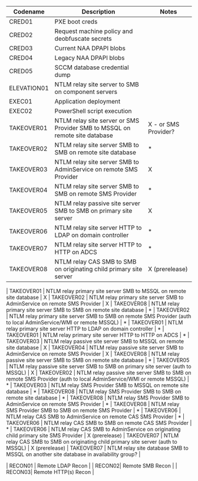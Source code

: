 | Codename | Description | Notes |
|---------|-------------|-------|
| CRED01 | PXE boot creds | 
| CRED02 | Request machine policy and deobfuscate secrets |
| CRED03 | Current NAA DPAPI blobs |
| CRED04 | Legacy NAA DPAPI blobs |
| CRED05 | SCCM database credential dump |
| ELEVATION01 | NTLM relay site server to SMB on component servers |
| EXEC01 | Application deployment |
| EXEC02 | PowerShell script execution |
| TAKEOVER01 | NTLM relay site server or SMS Provider SMB to MSSQL on remote site database | X - or SMS Provider?
| TAKEOVER02 | NTLM relay site server SMB to SMB on remote site database | *
| TAKEOVER03 | NTLM relay site server SMB to AdminService on remote SMS Provider | X
| TAKEOVER04 | NTLM relay site server SMB to SMB on remote SMS Provider | *
| TAKEOVER05 | NTLM relay passive site server SMB to SMB on primary site server | X
| TAKEOVER06 | NTLM relay site server HTTP to LDAP on domain controller | *
| TAKEOVER07 | NTLM relay site server HTTP to HTTP on ADCS | *
| TAKEOVER08 | NTLM relay CAS SMB to SMB on originating child primary site server | X (prerelease)


| TAKEOVER01 | NTLM relay primary site server SMB to MSSQL on remote site database | X
| TAKEOVER02 | NTLM relay primary site server SMB to AdminService on remote SMS Provider | X
| TAKEOVER08 | NTLM relay primary site server SMB to SMB on remote site database | *
| TAKEOVER02 | NTLM relay primary site server SMB to SMB on remote SMS Provider (auth to local AdminService/WMI or remote MSSQL) | *
| TAKEOVER01 | NTLM relay primary site server HTTP to LDAP on domain controller | *
| TAKEOVER01 | NTLM relay primary site server HTTP to HTTP on ADCS | *
| TAKEOVER03 | NTLM relay passive site server SMB to MSSQL on remote site database | X
| TAKEOVER04 | NTLM relay passive site server SMB to AdminService on remote SMS Provider | X
| TAKEOVER08 | NTLM relay passive site server SMB to SMB on remote site database | *
| TAKEOVER05 | NTLM relay passive site server SMB to SMB on primary site server (auth to MSSQL) | X
| TAKEOVER02 | NTLM relay passive site server SMB to SMB on remote SMS Provider (auth to local AdminService/WMI or remote MSSQL) | *
| TAKEOVER03 | NTLM relay SMS Provider SMB to MSSQL on remote site database | *
| TAKEOVER08 | NTLM relay SMS Provider SMB to SMB on remote site database | *
| TAKEOVER08 | NTLM relay SMS Provider SMB to AdminService on remote SMS Provider | *
| TAKEOVER08 | NTLM relay SMS Provider SMB to SMB on remote SMS Provider | *
| TAKEOVER06 | NTLM relay CAS SMB to AdminService on remote CAS SMS Provider | *
| TAKEOVER06 | NTLM relay CAS SMB to SMB on remote CAS SMS Provider | *
| TAKEOVER06 | NTLM relay CAS SMB to AdminService on originating child primary site SMS Provider | X (prerelease)
| TAKEOVER07 | NTLM relay CAS SMB to SMB on originating child primary site server (auth to MSSQL) | X (prerelease)
| TAKEOVER07 | NTLM relay site database SMB to MSSQL on another site database in availability group? | 

| RECON01 | Remote LDAP Recon |
| RECON02| Remote SMB Recon |
| RECON03| Remote HTTP(s) Recon |